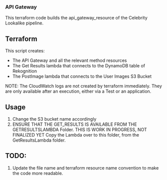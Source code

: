 ### API Gateway
This terraform code builds the api_gateway_resource of the Celebrity Lookalike pipeline. 

## Terraform
This script creates:
- The API Gateway and all the relevant method resources
- The Get Results lambda that connects to the DynamoDB table of Rekognition
- The PostImage lambda that connects to the User Images S3 Bucket


NOTE: The CloudWatch logs are not created by terraform immediately. They are only available after an execution, either via a Test or an application.

## Usage
1. Change the S3 bucket name accordingly
2. ENSURE THAT THE GET_RESULTS IS AVAILABLE FROM THE GETRESULTSLAMBDA Folder. THIS IS WORK IN PROGRESS, NOT FINALIZED YET
Copy the Lambda over to this folder, from the GetResultsLambda folder.

## TODO:
1. Update the file name and terraform resource name convention to make the code more readable.
